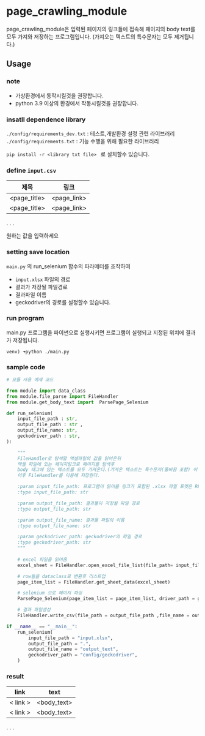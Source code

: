 # page_crawling_module
page_crawling_module은 입력된 페이지의 링크들에 접속해 패이지의 body text를 모두 가져와 
저장하는 프로그램입니다.
(가져오는 텍스트의 특수문자는 모두 제거됩니다.)

## Usage
### note
* 가상환경에서 동작시킬것을 권장합니다.
* python 3.9 이상의 환경에서 작동시킬것을 권장합니다.

### insatll dependence library

`./config/requirements_dev.txt` : 테스트,개발환경 설정 관련 라이브러리
`./config/requirements.txt` : 기능 수행을 위해 필요한 라이브러리


```pip install -r <library txt file> ``` 로 설치할수 있습니다.

### define `input.csv`

|제목|링크|
|---|:---:|
|<page_title>|<page_link>
|<page_title>|<page_link>
.
.
.

원하는 값을 입력하세요

### setting save location
```main.py``` 의 run_selenium 함수의 파라메터를 조작하여 
* ```input.xlsx``` 파일의 경로
* 결과가 저장될 파일경로
* 결과파일 이름
* geckodriver의 경로를 설정할수 있습니다.

### run program
main.py 프로그램을 파이썬으로 실행시키면 프로그램이 실행되고 지정된 위치에 결과가 저장됩니다.
`````` 
venv) ➜python ./main.py
``````

### sample code
`````` python
# 모듈 사용 예제 코드

from module import data_class
from module.file_parse import FileHandler
from module.get_body_text import  ParsePage_Selenium

def run_selenium(
    input_file_path : str,
    output_file_path : str ,
    output_file_name: str,
    geckodriver_path : str, 
):

    """  
    FileHandler로 탐색할 액셀파일의 값을 읽어온뒤 
    액셀 파일에 있는 페이지링크로 패이지를 탐색후 
    body 태그에 있는 텍스트를 모두 가져온다.(갸져온 텍스트는 특수문자(줄바꿈 포함) 이 제거되있음)
    이후 FileHandler를 이용해 저장한다.

    :param input_file_path: 프로그램이 읽어올 링크가 포함된 .xlsx 파일 포멧은 README.md 참조 
    :type input_file_path: str

    :param output_file_path: 결과물이 저장될 파일 경로
    :type output_file_path: str

    :param output_file_name: 결과물 파일의 이름
    :type output_file_name: str

    :param geckodriver_path: geckodriver의 파일 경로 
    :type geckodriver_path: str
    """
    
    # excel 파일을 읽어옴
    excel_sheet = FileHandler.open_excel_file_list(file_path= input_file_path)

    # row들을 dataclass로 변환후 리스트업
    page_item_list = FileHandler.get_sheet_data(excel_sheet)

    # selenium 으로 페이지 파싱
    ParsePage_Selenium(page_item_list = page_item_list, driver_path = geckodriver_path).get_result()

    # 결과 파일생성
    FileHandler.write_csv(file_path = output_file_path ,file_name = output_file_name ,page_item_list= page_item_list)

if __name__ == "__main__":
    run_selenium(
        input_file_path = "input.xlsx",
        output_file_path = ".",
        output_file_name = "output_text",
        geckodriver_path = "config/geckodriver",
    )
``````

### result

|link|text|
|---|:---:|
|< link >|<body_text>
|< link >|<body_text>
.
.
.
